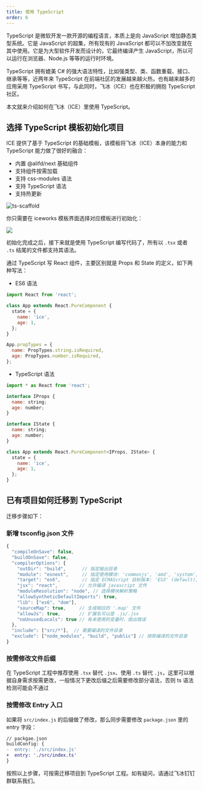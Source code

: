 ```yaml
---
title: 使用 TypeScript
order: 6
---
```


TypeScript 是微软开发一款开源的编程语言，本质上是向 JavaScript 增加静态类型系统。它是 JavaScript 的超集，所有现有的 JavaScript 都可以不加改变就在其中使用。它是为大型软件开发而设计的，它最终编译产生 JavaScript，所以可以运行在浏览器、Node.js 等等的运行时环境。

TypeScript 拥有媲美 C# 的强大语法特性，比如强类型、类、函数重载、接口、继承等等，近两年来 TypeScript 在前端社区的发展越来越火热，也有越来越多的应用采用 TypeScript 书写，与此同时，飞冰（ICE）也在积极的拥抱 TypeScript 社区。

本文就来介绍如何在飞冰（ICE）里使用 TypeScript。

## 选择 TypeScript 模板初始化项目

ICE 提供了基于 TypeScript 的基础模板，该模板将飞冰（ICE）本身的能力和 TypeScript 能力做了很好的融合：

- 内置 @alifd/next 基础组件
- 支持组件按需加载
- 支持 css-modules 语法
- 支持 TypeScript 语法
- 支持热更新

![ts-scaffold](https://img.alicdn.com/tfs/TB1JfdIH9zqK1RjSZPxXXc4tVXa-2861-1568.png)

你只需要在 iceworks 模板界面选择对应模板进行初始化：

![](https://img.alicdn.com/tfs/TB1.YxLHY2pK1RjSZFsXXaNlXXa-954-684.png)

初始化完成之后，接下来就是使用 TypeScript 编写代码了，所有以 `.tsx` 或者 `.ts` 结尾的文件都支持其语法。

通过 TypeScript 写 React 组件，主要区别就是 Props 和 State 的定义，如下两种写法：

- ES6 语法

```jsx
import React from 'react';

class App extends React.PureComponent {
  state = {
    name: 'ice',
    age: 1,
  };
}

App.propTypes = {
  name: PropTypes.string.isRequired,
  age: PropTypes.number.isRequired,
};
```

- TypeScript 语法

```jsx
import * as React from 'react';

interface IProps {
  name: string;
  age: number;
}

interface IState {
  name: string;
  age: number;
}

class App extends React.PureComponent<IProps, IState> {
  state = {
    name: 'ice',
    age: 1,
  };
}
```

## 已有项目如何迁移到 TypeScript

迁移步骤如下：

### 新增 tsconfig.json 文件

```js
{
  "compileOnSave": false,
  "buildOnSave": false,
  "compilerOptions": {
    "outDir": "build",      // 指定输出目录
    "module": "esnext",     // 指定使用模块: 'commonjs', 'amd', 'system', 'umd' or 'es2015'
    "target": "es6",        // 指定 ECMAScript 目标版本: 'ES3' (default), 'ES5', 'ES2015', 'ES2016', 'ES2017', or 'ESNEXT'
    "jsx": "react",        // 允许编译 javascript 文件
    "moduleResolution": "node", // 选择模块解析策略
    "allowSyntheticDefaultImports": true,
    "lib": ["es6", "dom"],
    "sourceMap": true,     // 生成相应的 '.map' 文件
    "allowJs": true,       // 扩展名可以是 .js/.jsx
    "noUnusedLocals": true // 有未使用的变量时，抛出错误
  },
  "include": ["src/*"],  // 需要编译的文件目录
  "exclude": ["node_modules", "build", "public"] // 排除编译的文件目录
}
```

### 按需修改文件后缀

在 TypeScript 工程中推荐使用 `.tsx` 替代 `.jsx`、使用 `.ts` 替代 `.js`，这里可以根据自身需求按需更改，一般情况下更改后缀之后需要修改部分语法，否则 ts 语法检测可能会不通过

### 按需修改 Entry 入口

如果将 `src/index.js` 的后缀做了修改，那么同步需要修改 `package.json` 里的 entry 字段：

```diff
// packgae.json
buildConfig: {
-  entry: './src/index.js'
+  entry: './src/index.ts'
}
```

按照以上步骤，可按需迁移项目到 TypeScript 工程。如有疑问，请通过飞冰钉钉群联系我们。